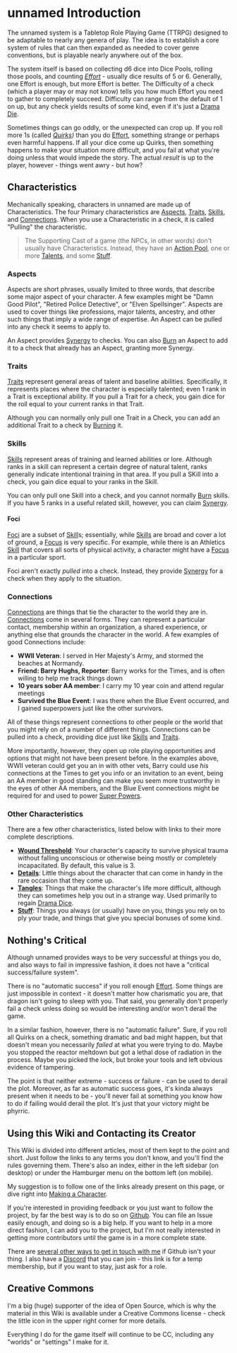 # unnamed Introduction

The unnamed system is a Tabletop Role Playing Game (TTRPG) designed to be adaptable to nearly any genera of play. The idea is to establish a core system of rules that can then expanded as needed to cover genre conventions, but is playable nearly anywhere out of the box.

The system itself is based on collecting d6 dice into Dice Pools, rolling those pools, and counting *[Effort](Effort.md)* - usually dice results of 5 or 6. Generally, one Effort is enough, but more Effort is better. The Difficulty of a check (which a player may or may not know) tells you how much Effort you need to gather to completely succeed. Difficulty can range from the default of 1 on up, but any check yields results of some kind, even if it's just a [Drama Die](DramaDice.md).

Sometimes things can go oddly, or the unexpected can crop up. If you roll more 1s (called *[Quirks](Quirks.md))* than you do [Effort](Effort.md), something strange or perhaps even harmful happens. If all your dice come up Quirks, then something happens to make your situation more difficult, and you fail at what you're doing unless that would impede the story. The actual *result* is up to the player, however - things went awry - but how?

## Characteristics

Mechanically speaking, characters in unnamed are made up of Characteristics. The four Primary characteristics are [Aspects](Aspects.md), [Traits](Traits.md), [Skills](Skills.md), and [Connections](Connections.md). When you use a Characteristic in a check, it is called "Pulling" the characteristic.

> The Supporting Cast of a game (the NPCs, in other words) don't usually have Characteristics. Instead, they have an [Action Pool](NPC_ActionPool.md), one or more [Talents](NPC_Talents.md), and some [Stuff](Stuff.md).

### Aspects

Aspects are short phrases, usually limited to three words, that describe some major aspect of your character. A few examples might be "Damn Good Pilot", "Retired Police Detective", or "Elven Spellsinger". Aspects are used to cover things like professions, major talents, ancestry, and other such things that imply a wide range of expertise. An Aspect can be pulled into any check it seems to apply to.

An Aspect provides [Synergy](Synergy.md) to checks. You can also [Burn](Burn.md) an Aspect to add it to a check that already has an Aspect, granting more Synergy.

### Traits

[Traits](Traits.md) represent general areas of talent and baseline abilities. Specifically, it represents places where the character is especially talented; even 1 rank in a Trait is exceptional ability. If you pull a Trait for a check, you gain dice for the roll equal to your current ranks in that Trait.

Although you can normally only pull one Trait in a Check, you can add an additional Trait to a check by [Burning](Burn.md) it.

### Skills

[Skills](Skills.md) represent areas of training and learned abilities or lore. Although ranks in a skill can represent a certain degree of natural talent, ranks generally indicate intentional training in that area. If you pull a SKill into a check, you gain dice equal to your ranks in the Skill.

You can only pull one Skill into a check, and you cannot normally [Burn](Burn.md) skills. If you have 5 ranks in a useful related skill, however, you can claim [Synergy](Synergy.md).

#### Foci

[Foci](Foci.md) are a subset of [Skill](Skills.md)s; essentially, while [Skills](Skills.md) are broad and cover a lot of ground, a [Focus](Foci.md) is very specific. For example, while there is an Athletics [Skill](Skills.md) that covers all sorts of physical activity, a character might have a [Focus](Foci.md) in a particular sport.

Foci aren't exactly *pulled* into a check. Instead, they provide [Synergy](Synergy.md) for a check when they apply to the situation.

### Connections

[Connections](Connections.md) are things that tie the character to the world they are in. [Connections](Connections.md) come in several forms. They can represent a particular contact, membership within an organization, a shared experience, or anything else that grounds the character in the world. A few examples of good Connections include:

- **WWII Veteran**: I served in Her Majesty's Army, and stormed the beaches at Normandy.
- **Friend: Barry Hughs, Reporter**: Barry works for the Times, and is often willing to help me track things down
- **10 years sober AA member**: I carry my 10 year coin and attend regular meetings
- **Survived the Blue Event**: I was there when the Blue Event occurred, and I gained superpowers just like the other survivors.

All of these things represent connections to other people or the world that you might rely on of a number of different things. Connections can be pulled into a check, providing dice just like [Skills](Skills.md) and [Traits](Traits.md).

More importantly, however, they open up role playing opportunities and options that might not have been present before. In the examples above, WWII veteran could get you an in with other vets, Barry could use *his* connections at the Times to get you info or an invitation to an event, being an AA member in good standing can make you seem more trustworthy in the eyes of other AA members, and the Blue Event connections might be required for and used to power [Super Powers](SpecialAbilities.md).

### Other Characteristics

There are a few other characteristics, listed below with links to their more complete descriptions.

- **[Wound Threshold](WoundThreshold.md)**: Your character's capacity to survive physical trauma without falling unconscious or otherwise being mostly or completely incapacitated. By default, this value is 3.
- **[Details](Details.md)**: Little things about the character that can come in handy in the rare occasion that they come up.
- **[Tangles](Tangles.md)**: Things that make the character's life more difficult, although they can sometimes help you out in a strange way. Used primarily to regain [Drama Dice](DramaDice.md).
- **[Stuff](Stuff.md)**: Things you always (or usually) have on you, things you rely on to ply your trade, and things that give you special bonuses of some kind.

## Nothing's Critical

Although unnamed provides ways to be very successful at things you do, and also ways to fail in impressive fashion, it does not have a "critical success/failure system".

There is no "automatic success" if you roll enough [Effort](Effort.md). Some things are just impossible in context - it doesn't matter how charismatic you are, that dragon isn't going to sleep with you. That said, you generally don't properly fail a check unless doing so would be interesting and/or won't derail the game.

In a similar fashion, however, there is no "automatic failure". Sure, if you roll all Quirks on a check, something dramatic and bad might happen, but that doesn't mean you necessarily *failed* at what you were trying to do. Maybe you stopped the reactor meltdown but got a lethal dose of radiation in the process. Maybe you picked the lock, but broke your tools and left obvious evidence of tampering.

The point is that neither extreme - success or failure - can be used to derail the plot. Moreover, as far as automatic success goes, it's kinda always present when it needs to be - you'll never fail at something you know how to do if failing would derail the plot. It's just that your victory might be phyrric.

## Using this Wiki and Contacting its Creator

This Wiki is divided into different articles, most of them kept to the point and short. Just follow the links to any terms you don't know, and you'll find the rules governing them. There's also an index, either in the left sidebar (on desktop) or under the Hamburger menu on the bottom left (on mobile).

My suggestion is to follow one of the links already present on this page, or dive right into [Making a Character](CharacterCreation.md).

If you're interested in providing feedback or you just want to follow the project, by far the best way is to do so on [Github](https://github.com/s-20/unnamed). You can file an Issue easily enough, and doing so is a big help. If you want to help in a more direct fashion, I can add you to the project, but I'm not really interested in getting more contributors until the game is in a more complete state.

There are [several other ways to get in touch with me](https://wheretofind.me/@s20) if Github isn't your thing. I also have a [Discord](https://discord.gg/ggdfv7M) that you can join - this link is for a temp membership, but if you want to stay, just ask for a role.

## Creative Commons

I'm a big (huge) supporter of the idea of Open Source, which is why the material in this Wiki is available under a Creative Commons license - check the little icon in the upper right corner for more details.

Everything I do for the game itself will continue to be CC, including any "worlds" or "settings" I make for it.
